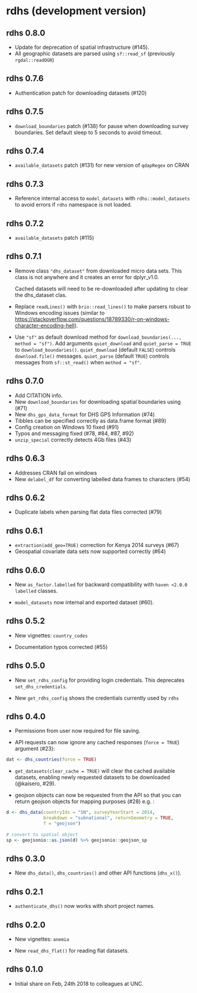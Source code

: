 # rdhs (development version)

## rdhs 0.8.0

* Update for deprecation of spatial infrastructure (#145).
* All geographic datasets are parsed using `sf::read_sf` (previously `rgdal::readOGR`)

## rdhs 0.7.6

* Authentication patch for downloading datasets (#120) 

## rdhs 0.7.5

* `download_boundaries` patch (#138) for pause when downloading survey boundaries. Set default sleep to 5 seconds to avoid timeout.

## rdhs 0.7.4

* `available_datasets` patch (#131) for new version of `qdapRegex` on CRAN

## rdhs 0.7.3

* Reference internal access to `model_datasets` with `rdhs::model_datasets` to avoid errors if `rdhs` namespace is not loaded.

## rdhs 0.7.2

* `available_datasets` patch (#115)

## rdhs 0.7.1

* Remove class `"dhs_dataset"` from downloaded micro data sets. This class is not 
  anywhere and it creates an error for dplyr_v1.0. 
  
  Cached datasets will need to be re-downloaded after updating to clear the 
  dhs_dataset clas.

* Replace `readLines()` with `brio::read_lines()` to make parsers robust to 
  Windows encoding issues (similar to https://stackoverflow.com/questions/18789330/r-on-windows-character-encoding-hell).

* Use `"sf"` as default download method for `download_boundaries(..., method = "sf")`.
  Add arguments `quiet_download` and `quiet_parse = TRUE` to 
  `download_boundaries()`. `quiet_download` (default `FALSE`) controls `download.file()` 
  messages. `quiet_parse` (default `TRUE`) controls messages from `sf::st_read()` when
  `method = "sf"`.

## rdhs 0.7.0

* Add CITATION info.
* New `download_boundaries` for downloading spatial boundaries using (#71)
* New `dhs_gps_data_format` for DHS GPS Information (#74)
* Tibbles can be specified correctly as data.frame format (#89)
* Config creation on Windows 10 fixed (#91)
* Typos and messaging fixed (#78, #84, #87, #92)
* `unzip_special` correctly detects 4Gb files (#43)

## rdhs 0.6.3

* Addresses CRAN fail on windows 
* New `delabel_df` for converting labelled data frames to characters (#54)

## rdhs 0.6.2

* Duplicate labels when parsing flat data files corrected (#79)

## rdhs 0.6.1

* `extraction(add_geo=TRUE)` correction for Kenya 2014 surveys (#67)
* Geospatial covariate data sets now supported correctly (#64)

## rdhs 0.6.0

* New `as_factor.labelled` for backward compatibility with `haven <2.0.0` 
`labelled` classes.

* `model_datasets` now internal and exported dataset (#60).

## rdhs 0.5.2

* New vignettes: `country_codes`

* Documentation typos corrected (#55)

## rdhs 0.5.0

* New `set_rdhs_config` for providing login credentials. This deprecates
`set_dhs_credentials`. 

* New `get_rdhs_config` shows the credentials currently used by `rdhs`

## rdhs 0.4.0

* Permissionn from user now required for file saving.

* API requests can now ignore any cached responses (`force = TRUE`) argument 
(#23):

```R
dat <- dhs_countries(force = TRUE)
```

* `get_datasets(clear_cache = TRUE)` will clear the cached available datasets,
enabling newly requested datasets to be downloaded (@kaisero, #29).

* geojson objects can now be requested from the API so that you can return
geojson objects for mapping purposes (#28) e.g. :

```R
d <- dhs_data(countryIds = "SN", surveyYearStart = 2014, 
              breakdown = "subnational", returnGeometry = TRUE,
              f = "geojson")
              
# convert to spatial object
sp <- geojsonio::as.json(d) %>% geojsonio::geojson_sp

```

## rdhs 0.3.0

* New `dhs_data()`, `dhs_countries()` and other API functions (`dhs_x()`). 

## rdhs 0.2.1

* `authenticate_dhs()` now works with short project names.

## rdhs 0.2.0

* New vignettes: `anemia`

* New `read_dhs_flat()` for reading flat datasets.

## rdhs 0.1.0

* Initial share on Feb, 24th 2018 to colleagues at UNC.
